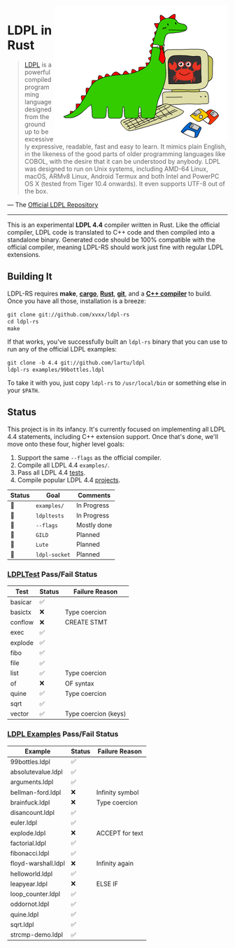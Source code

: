 <img src="img/ldpl-rs.png" alt="LDPL + Rust" align="right">

# LDPL in Rust

> [LDPL][ldpl] is a powerful compiled programming language designed
> from the ground up to be excessively expressive, readable, fast
> and easy to learn. It mimics plain English, in the likeness of the
> good parts of older programming languages like COBOL, with the
> desire that it can be understood by anybody. LDPL was designed to
> run on Unix systems, including AMD-64 Linux, macOS, ARMv8 Linux,
> Android Termux and both Intel and PowerPC OS X (tested from Tiger
> 10.4 onwards). It even supports UTF-8 out of the box.

— The [Official LDPL Repository][ldpl-repo]

---

This is an experimental **LDPL 4.4** compiler written in Rust. Like
the official compiler, LDPL code is translated to C++ code and then
compiled into a standalone binary. Generated code should be 100%
compatible with the official compiler, meaning LDPL-RS should work
just fine with regular LDPL extensions.

## Building It

LDPL-RS requires **make**, [**cargo**][rustup], [**Rust**][rustup],
[**git**][git], and a [**C++ compiler**][cpp-compiler] to build. Once
you have all those, installation is a breeze:

    git clone git://github.com/xvxx/ldpl-rs
    cd ldpl-rs
    make

If that works, you've successfully built an `ldpl-rs` binary that you
can use to run any of the official LDPL examples:

    git clone -b 4.4 git://github.com/lartu/ldpl
    ldpl-rs examples/99bottles.ldpl

To take it with you, just copy `ldpl-rs` to `/usr/local/bin` or
something else in your `$PATH`.

## Status

This project is in its infancy. It's currently focused on implementing
all LDPL 4.4 statements, including C++ extension support. Once that's
done, we'll move onto these four, higher level goals:

1. Support the same `--flags` as the official compiler.
2. Compile all LDPL 4.4 `examples/`.
3. Pass all LDPL 4.4 [tests][ldpltest].
4. Compile popular LDPL 4.4 [projects].

| **Status** | **Goal**      | **Comments** |
| ---------- | ------------- | ------------ |
| 👷         | `examples/`   | In Progress  |
| 👷         | `ldpltests`   | In Progress  |
| 👷         | `--flags`     | Mostly done  |
| 🚧         | `GILD`        | Planned      |
| 🚧         | `Lute`        | Planned      |
| 🚧         | `ldpl-socket` | Planned      |

### [LDPLTest][ldpltest] Pass/Fail Status

| **Test** | **Status** | **Failure Reason**   |
| -------- | ---------- | -------------------- |
| basicar  | ✅         |                      |
| basictx  | ❌         | Type coercion        |
| conflow  | ❌         | CREATE STMT          |
| exec     | ✅         |                      |
| explode  | ✅         |                      |
| fibo     | ✅         |                      |
| file     | ✅         |                      |
| list     | ✅         | Type coercion        |
| of       | ❌         | OF syntax            |
| quine    | ✅         | Type coercion        |
| sqrt     | ✅         |                      |
| vector   | ✅         | Type coercion (keys) |

### [LDPL Examples][examples] Pass/Fail Status

| **Example**         | **Status** | **Failure Reason** |
| ------------------- | ---------- | ------------------ |
| 99bottles.ldpl      | ✅         |                    |
| absolutevalue.ldpl  | ✅         |                    |
| arguments.ldpl      | ✅         |                    |
| bellman-ford.ldpl   | ❌         | Infinity symbol    |
| brainfuck.ldpl      | ❌         | Type coercion      |
| disancount.ldpl     | ✅         |                    |
| euler.ldpl          | ✅         |                    |
| explode.ldpl        | ❌         | ACCEPT for text    |
| factorial.ldpl      | ✅         |                    |
| fibonacci.ldpl      | ✅         |                    |
| floyd-warshall.ldpl | ❌         | Infinity again     |
| helloworld.ldpl     | ✅         |                    |
| leapyear.ldpl       | ❌         | ELSE IF            |
| loop_counter.ldpl   | ✅         |                    |
| oddornot.ldpl       | ✅         |                    |
| quine.ldpl          | ✅         |                    |
| sqrt.ldpl           | ✅         |                    |
| strcmp-demo.ldpl    | ✅         |                    |

[ldpl]: https://www.ldpl-lang.org/
[ldpl-repo]: https://www.ldpl-lang.org/
[ldpl-docs]: http://docs.ldpl-lang.org/
[pest]: https://pest.rs/
[rustup]: http://rustup.rs/
[git]: https://git-scm.com/book/en/v2/Getting-Started-Installing-Git
[cpp-compiler]: https://gcc.gnu.org/install/
[ldpltest]: https://github.com/Lartu/ldpltest
[projects]: https://www.ldpl-lang.org/projects.html
[gild]: https://github.com/xvxx/gild
[lute]: https://github.com/lartu/lute
[ldpl-socket]: https://github.com/xvxx/ldpl-socket
[examples]: https://github.com/Lartu/ldpl/tree/4.4/examples
